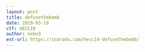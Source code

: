```yaml
---
layout: post
title: defusethebomb 
date: 2019-03-10
ctf: HECC19
author: neko3
ext-url: https://inaradu.com/hecc19-defusethebomb/
---
```


